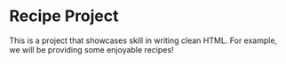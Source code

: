# Recipe Project 

This is a project that showcases skill in writing clean HTML. For example, we will be providing some enjoyable recipes!

